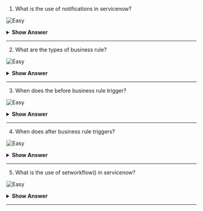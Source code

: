 1. What is the use of notifications in servicenow? 

![Easy](https://github.com/revaturelabs/interviewquestions/blob/dev/ComplexityTags/simple%20(2).svg)

<details><summary><b> Show Answer</b></summary>
  
<blockquote>
  
The business rule is a server-side script that launches whenever a table is queried, or whenever a record is displayed, inserted, updted or deleted.

</blockquote>
  
</details>

---

2. What are the types of business rule? 

![Easy](https://github.com/revaturelabs/interviewquestions/blob/dev/ComplexityTags/simple%20(2).svg)

<details><summary><b> Show Answer</b></summary>
  
<blockquote>
  
Business rules can be divided into four categories: before, after, async, and display.

</blockquote>
  
</details>

---

3. When does the before business rule trigger?

![Easy](https://github.com/revaturelabs/interviewquestions/blob/dev/ComplexityTags/simple%20(2).svg)

<details><summary><b> Show Answer</b></summary>
  
<blockquote>
  
Before business rule is triggered when a user submits the form, but before any action is taken on the record in the database.

</blockquote>
  
</details>

---

4. When does after business rule triggers?

![Easy](https://github.com/revaturelabs/interviewquestions/blob/dev/ComplexityTags/simple%20(2).svg)

<details><summary><b> Show Answer</b></summary>
  
<blockquote>
  
When a user submits the form and any action is taken on the database record, then the after business rule is triggered.

</blockquote>
  
</details>

---

5. What is the use of setworkflow() in servicenow?

![Easy](https://github.com/revaturelabs/interviewquestions/blob/dev/ComplexityTags/simple%20(2).svg)

<details><summary><b> Show Answer</b></summary>
  
<blockquote>
  
The serWorkflow() method accepts one argument: a boolean true/false value. This argument will determine whether business rules should be triggered by any database actions performed by your GlideRecord script. For example, if you make a change and call the update() method, calling setWorkflow() and passing in false will prevent any business rules that would normally be triggered by that update from running.

</blockquote>
  
</details>

---